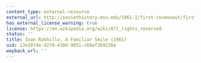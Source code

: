```yaml
---
content_type: external-resource
external_url: http://soviethistory.msu.edu/1961-2/first-cosmonaut/first-cosmonauts-texts/a-familiar-smile/
has_external_license_warning: true
license: https://en.wikipedia.org/wiki/All_rights_reserved
status: ''
title: Ivan Rakhillo, A Familiar Smile (1961)
uid: 13e1074e-4270-410d-9051-c69af3b9226e
wayback_url: ''
---
```

